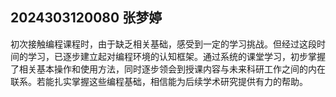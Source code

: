 ## 2024303120080 张梦婷
初次接触编程课程时，由于缺乏相关基础，感受到一定的学习挑战。但经过这段时间的学习，已逐步建立起对编程环境的认知框架。通过系统的课堂学习，初步掌握了相关基本操作和使用方法，同时逐步领会到授课内容与未来科研工作之间的内在联系。若能扎实掌握这些编程基础，相信能为后续学术研究提供有力的帮助。
